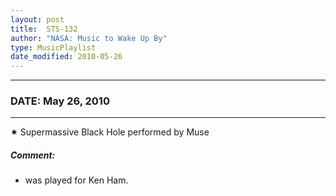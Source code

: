 ```yaml
---
layout: post
title:  STS-132
author: "NASA: Music to Wake Up By"
type: MusicPlaylist
date_modified: 2010-05-26
---
```


----
### DATE: May 26, 2010
----
✷ Supermassive Black Hole performed by Muse

##### Comment:
* was played for Ken Ham.
